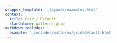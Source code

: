 ```yaml
---
wrapper_template: '_layouts/examples.html'
context:
  title: Grid / Default
  standalone: patterns_grid
markdown_includes:
  example: '_includes/patterns/grid/default.html'
---
```

